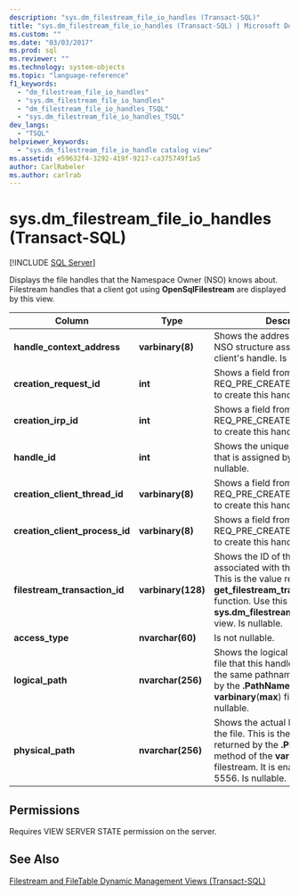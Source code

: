 ```yaml
---
description: "sys.dm_filestream_file_io_handles (Transact-SQL)"
title: "sys.dm_filestream_file_io_handles (Transact-SQL) | Microsoft Docs"
ms.custom: ""
ms.date: "03/03/2017"
ms.prod: sql
ms.reviewer: ""
ms.technology: system-objects
ms.topic: "language-reference"
f1_keywords: 
  - "dm_filestream_file_io_handles"
  - "sys.dm_filestream_file_io_handles"
  - "dm_filestream_file_io_handles_TSQL"
  - "sys.dm_filestream_file_io_handles_TSQL"
dev_langs: 
  - "TSQL"
helpviewer_keywords: 
  - "sys.dm_filestream_file_io_handle catalog view"
ms.assetid: e59632f4-3292-419f-9217-ca375749f1a5
author: CarlRabeler
ms.author: carlrab
---
```

# sys.dm_filestream_file_io_handles (Transact-SQL)
[!INCLUDE [SQL Server](../../includes/applies-to-version/sqlserver.md)]

  Displays the file handles that the Namespace Owner (NSO) knows about. Filestream handles that a client got using **OpenSqlFilestream** are displayed by this view.  
  
|Column|Type|Description|  
|------------|----------|-----------------|  
|**handle_context_address**|**varbinary(8)**|Shows the address of the internal NSO structure associated with the client's handle. Is nullable.|  
|**creation_request_id**|**int**|Shows a field from the REQ_PRE_CREATE I/O request used to create this handle. Is not nullable.|  
|**creation_irp_id**|**int**|Shows a field from the REQ_PRE_CREATE I/O request used to create this handle. Is not nullable|  
|**handle_id**|**int**|Shows the unique ID of this handle that is assigned by the driver. Is not nullable.|  
|**creation_client_thread_id**|**varbinary(8)**|Shows a field from the REQ_PRE_CREATE I/O request used to create this handle. Is nullable.|  
|**creation_client_process_id**|**varbinary(8)**|Shows a field from the REQ_PRE_CREATE I/O request used to create this handle. Is nullable.|  
|**filestream_transaction_id**|**varbinary(128)**|Shows the ID of the transaction associated with the given handle. This is the value returned by the **get_filestream_transaction_context** function. Use this field to join to the **sys.dm_filestream_file_io_requests** view. Is nullable.|  
|**access_type**|**nvarchar(60)**|Is not nullable.|  
|**logical_path**|**nvarchar(256)**|Shows the logical pathname of the file that this handle opened. This is the same pathname that is returned by the **.PathName** method of **varbinary**(**max**) filestream. Is nullable.|  
|**physical_path**|**nvarchar(256)**|Shows the actual NTFS pathname of the file. This is the same pathname returned by the **.PhysicalPathName** method of the **varbinary**(**max**) filestream. It is enabled by trace flag 5556. Is nullable.|  
  
## Permissions  
 Requires VIEW SERVER STATE permission on the server.  
  
## See Also  
 [Filestream and FileTable Dynamic Management Views &#40;Transact-SQL&#41;](../../relational-databases/system-dynamic-management-views/filestream-and-filetable-dynamic-management-views-transact-sql.md)  
  
  
